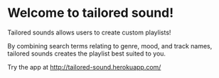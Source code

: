 # Welcome to tailored sound!


Tailored sounds allows users to create custom playlists!

By combining search terms relating to genre, mood, and track names,
tailored sounds creates the playlist best suited to you.

Try the app at http://tailored-sound.herokuapp.com/


